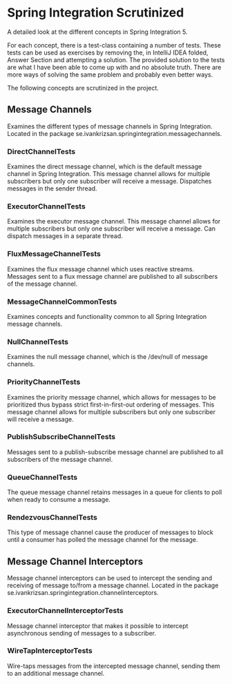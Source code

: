 # Spring Integration Scrutinized

A detailed look at the different concepts in Spring Integration 5.

For each concept, there is a test-class containing a number of tests.
These tests can be used as exercises by removing the, in IntelliJ IDEA folded, Answer Section and attempting a solution.
The provided solution to the tests are what I have been able to come up with and no absolute truth.
There are more ways of solving the same problem and probably even better ways.

The following concepts are scrutinized in the project.

## Message Channels
Examines the different types of message channels in Spring Integration.
Located in the package se.ivankrizsan.springintegration.messagechannels.

### DirectChannelTests
Examines the direct message channel, which is the default message channel in Spring Integration.
This message channel allows for multiple subscribers but only one subscriber will receive a message.
Dispatches messages in the sender thread.

### ExecutorChannelTests
Examines the executor message channel.
This message channel allows for multiple subscribers but only one subscriber will receive a message.
Can dispatch messages in a separate thread.

### FluxMessageChannelTests
Examines the flux message channel which uses reactive streams.
Messages sent to a flux message channel are published to all subscribers of the message channel.

### MessageChannelCommonTests
Examines concepts and functionality common to all Spring Integration message channels.

### NullChannelTests
Examines the null message channel, which is the /dev/null of message channels.

### PriorityChannelTests
Examines the priority message channel, which allows for messages to be prioritized thus bypass strict first-in-first-out ordering of messages.
This message channel allows for multiple subscribers but only one subscriber will receive a message.

### PublishSubscribeChannelTests
Messages sent to a publish-subscribe message channel are published to all subscribers of the message channel.

### QueueChannelTests
The queue message channel retains messages in a queue for clients to poll when ready to consume a message.

### RendezvousChannelTests
This type of message channel cause the producer of messages to block until a consumer has polled the message channel for the message.

## Message Channel Interceptors
Message channel interceptors can be used to intercept the sending and receiving of message to/from a message channel.
Located in the package se.ivankrizsan.springintegration.channelinterceptors.

### ExecutorChannelInterceptorTests
Message channel interceptor that makes it possible to intercept asynchronous sending of messages to a subscriber.

### WireTapInterceptorTests
Wire-taps messages from the intercepted message channel, sending them to an additional message channel.
